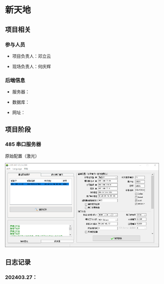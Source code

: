 # 新天地

## 项目相关

### 参与人员

- 项目负责人：邓立云

- 现场负责人：何庆辉

### 后端信息

- 服务器：

- 数据库：

- 网址：

## 项目阶段

### 485 串口服务器

原始配置（激光）

![alt text](img/image.png)

## 日志记录

### 202403.27：
